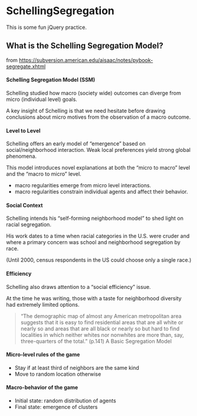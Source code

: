 # SchellingSegregation

This is some fun jQuery practice.

## What is the Schelling Segregation Model?

from https://subversion.american.edu/aisaac/notes/pybook-segregate.xhtml

#### Schelling Segregation Model (SSM)

Schelling studied how macro (society wide) outcomes can diverge from micro (individual level) goals.

A key insight of Schelling is that we need hesitate before drawing conclusions about micro motives from the observation of a macro outcome.

#### Level to Level

Schelling offers an early model of “emergence” based on social/neighborhood interaction. Weak local preferences yield strong global phenomena.

This model introduces novel explanations at both the “micro to macro” level and the “macro to micro” level.

*   macro regularities emerge from micro level interactions.
*   macro regularities constrain individual agents and affect their behavior.

#### Social Context

Schelling intends his “self-forming neighborhood model” to shed light on racial segregation.

His work dates to a time when racial categories in the U.S. were cruder and where a primary concern was school and neighborhood segregation by race.

(Until 2000, census respondents in the US could choose only a single race.)

#### Efficiency

Schelling also draws attention to a “social efficiency” issue.

At the time he was writing, those with a taste for neighborhood diversity had extremely limited options.

>“The demographic map of almost any American metropolitan area suggests that it is easy to find residential areas that are all white or nearly so and areas that are all black or nearly so but hard to find localities in which neither whites nor nonwhites are more than, say, three-quarters of the total.” (p.141)
A Basic Segregation Model

#### Micro-level rules of the game

*   Stay if at least third of neighbors are the same kind
*   Move to random location otherwise
#### Macro-behavior of the game

*   Initial state: random distribution of agents
*   Final state: emergence of clusters
